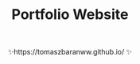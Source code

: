 <h1 align='center'>Portfolio Website</h1>
</br>
<p align='center'> ✨https://tomaszbaranww.github.io/ ✨</p>
</br>
